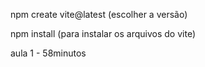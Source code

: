 npm create vite@latest (escolher a versão)

npm install (para instalar os arquivos do vite)


aula 1 - 58minutos